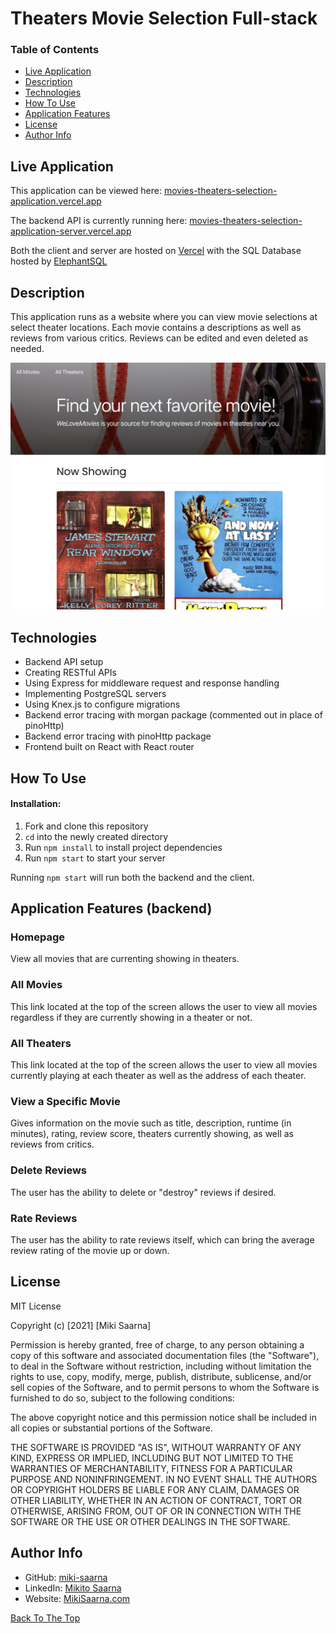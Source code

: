 
# Theaters Movie Selection Full-stack

### Table of Contents

- [Live Application](#live-application)
- [Description](#description)
- [Technologies](#technologies)
- [How To Use](#how-to-use)
- [Application Features](#application-features-(backend))
- [License](#license)
- [Author Info](#author-info)

## Live Application

This application can be viewed here: [movies-theaters-selection-application.vercel.app](https://movies-theaters-selection-application.vercel.app)

The backend API is currently running here: [movies-theaters-selection-application-server.vercel.app](https://movies-theaters-selection-application-server.vercel.app)

Both the client and server are hosted on [Vercel](https://vercel.com/) with the SQL Database hosted by [ElephantSQL](https://www.elephantsql.com)

## Description

This application runs as a website where you can view movie selections at select theater locations. Each movie contains a descriptions as well as reviews from various critics. Reviews can be edited and even deleted as needed.

![Homepage of the Theaters and Movies Selection Website](./Theaters-Movies-backend/src/images/home-page.png)

## Technologies

- Backend API setup
- Creating RESTful APIs
- Using Express for middleware request and response handling
- Implementing PostgreSQL servers
- Using Knex.js to configure migrations
- Backend error tracing with morgan package (commented out in place of pinoHttp)
- Backend error tracing with pinoHttp package
- Frontend built on React with React router

## How To Use

#### Installation:

1. Fork and clone this repository
2. `cd` into the newly created directory
3. Run `npm install` to install project dependencies
4. Run `npm start` to start your server

Running `npm start` will run both the backend and the client.

## Application Features (backend)

### Homepage

View all movies that are currenting showing in theaters.

### All Movies

This link located at the top of the screen allows the user to view all movies regardless if they are currently showing in a theater or not.

### All Theaters

This link located at the top of the screen allows the user to view all movies currently playing at each theater as well as the address of each theater.

### View a Specific Movie

Gives information on the movie such as title, description, runtime (in minutes), rating, review score, theaters currently showing, as well as reviews from critics.

### Delete Reviews

The user has the ability to delete or "destroy" reviews if desired.

### Rate Reviews

The user has the ability to rate reviews itself, which can bring the average review rating of the movie up or down.

## License

MIT License

Copyright (c) [2021] [Miki Saarna]

Permission is hereby granted, free of charge, to any person obtaining a copy
of this software and associated documentation files (the "Software"), to deal
in the Software without restriction, including without limitation the rights
to use, copy, modify, merge, publish, distribute, sublicense, and/or sell
copies of the Software, and to permit persons to whom the Software is
furnished to do so, subject to the following conditions:

The above copyright notice and this permission notice shall be included in all
copies or substantial portions of the Software.

THE SOFTWARE IS PROVIDED "AS IS", WITHOUT WARRANTY OF ANY KIND, EXPRESS OR
IMPLIED, INCLUDING BUT NOT LIMITED TO THE WARRANTIES OF MERCHANTABILITY,
FITNESS FOR A PARTICULAR PURPOSE AND NONINFRINGEMENT. IN NO EVENT SHALL THE
AUTHORS OR COPYRIGHT HOLDERS BE LIABLE FOR ANY CLAIM, DAMAGES OR OTHER
LIABILITY, WHETHER IN AN ACTION OF CONTRACT, TORT OR OTHERWISE, ARISING FROM,
OUT OF OR IN CONNECTION WITH THE SOFTWARE OR THE USE OR OTHER DEALINGS IN THE
SOFTWARE.

## Author Info


- GitHub: [miki-saarna](https://github.com/miki-saarna)
- LinkedIn: [Mikito Saarna](https://www.linkedin.com/in/mikito-saarna/)
- Website: [MikiSaarna.com](https://MikiSaarna.com)

[Back To The Top](#theaters-movie-selection-full-stack)
